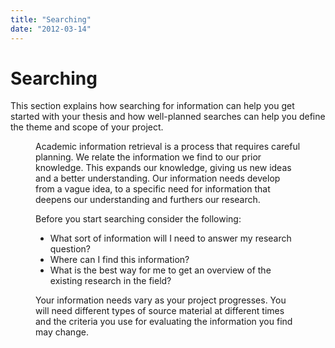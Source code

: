 ```yaml
---
title: "Searching"
date: "2012-03-14"
---
```


# Searching

This section explains how searching for information can help you get started with your thesis and how well-planned searches can help you define the theme and scope of your project.

<Figure
  src="/images/illustrasjoner_sok_500x450.png"
  alt="Magnifying glass over different information resources"
  caption=""
  type="right"
/>

Academic information retrieval is a process that requires careful planning. We relate the information we find to our prior knowledge. This expands our knowledge, giving us new ideas and a better understanding. Our information needs develop from a vague idea, to a specific need for information that deepens our understanding and furthers our research.

Before you start searching consider the following:

- What sort of information will I need to answer my research question?
- Where can I find this information?
- What is the best way for me to get an overview of the existing research in the field?

Your information needs vary as your project progresses. You will need different types of source material at different times and the criteria you use for evaluating the information you find may change.
